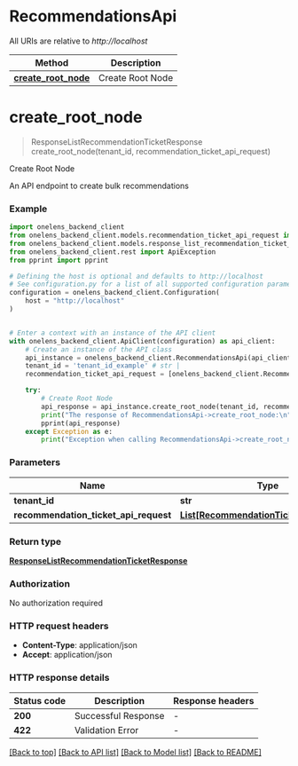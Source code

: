 # RecommendationsApi

All URIs are relative to *http://localhost*

Method | Description
------------- | -------------
[**create_root_node**](RecommendationsApi.md#create_root_node) | Create Root Node


# **create_root_node**
> ResponseListRecommendationTicketResponse create_root_node(tenant_id, recommendation_ticket_api_request)

Create Root Node

An API endpoint to create bulk recommendations

### Example


```python
import onelens_backend_client
from onelens_backend_client.models.recommendation_ticket_api_request import RecommendationTicketAPIRequest
from onelens_backend_client.models.response_list_recommendation_ticket_response import ResponseListRecommendationTicketResponse
from onelens_backend_client.rest import ApiException
from pprint import pprint

# Defining the host is optional and defaults to http://localhost
# See configuration.py for a list of all supported configuration parameters.
configuration = onelens_backend_client.Configuration(
    host = "http://localhost"
)


# Enter a context with an instance of the API client
with onelens_backend_client.ApiClient(configuration) as api_client:
    # Create an instance of the API class
    api_instance = onelens_backend_client.RecommendationsApi(api_client)
    tenant_id = 'tenant_id_example' # str | 
    recommendation_ticket_api_request = [onelens_backend_client.RecommendationTicketAPIRequest()] # List[RecommendationTicketAPIRequest] | 

    try:
        # Create Root Node
        api_response = api_instance.create_root_node(tenant_id, recommendation_ticket_api_request)
        print("The response of RecommendationsApi->create_root_node:\n")
        pprint(api_response)
    except Exception as e:
        print("Exception when calling RecommendationsApi->create_root_node: %s\n" % e)
```



### Parameters


Name | Type | Description  | Notes
------------- | ------------- | ------------- | -------------
 **tenant_id** | **str**|  | 
 **recommendation_ticket_api_request** | [**List[RecommendationTicketAPIRequest]**](RecommendationTicketAPIRequest.md)|  | 

### Return type

[**ResponseListRecommendationTicketResponse**](ResponseListRecommendationTicketResponse.md)

### Authorization

No authorization required

### HTTP request headers

 - **Content-Type**: application/json
 - **Accept**: application/json

### HTTP response details

| Status code | Description | Response headers |
|-------------|-------------|------------------|
**200** | Successful Response |  -  |
**422** | Validation Error |  -  |

[[Back to top]](#) [[Back to API list]](../README.md#documentation-for-api-endpoints) [[Back to Model list]](../README.md#documentation-for-models) [[Back to README]](../README.md)

